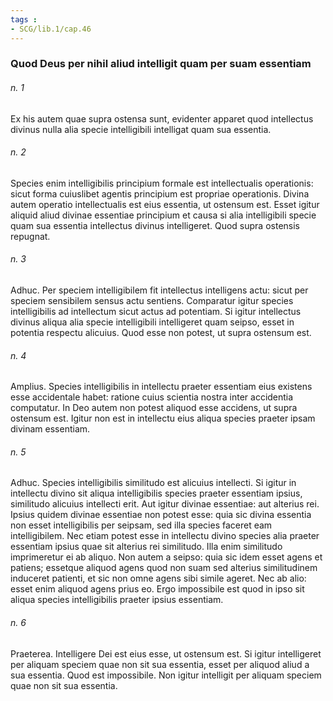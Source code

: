 ```yaml
---
tags : 
- SCG/lib.1/cap.46
---
```


### Quod Deus per nihil aliud intelligit quam per suam essentiam

###### n. 1
Ex his autem quae supra ostensa sunt, evidenter apparet quod intellectus divinus nulla alia specie intelligibili intelligat quam sua essentia.

###### n. 2
Species enim intelligibilis principium formale est intellectualis operationis: sicut forma cuiuslibet agentis principium est propriae operationis. Divina autem operatio intellectualis est eius essentia, ut ostensum est. Esset igitur aliquid aliud divinae essentiae principium et causa si alia intelligibili specie quam sua essentia intellectus divinus intelligeret. Quod supra ostensis repugnat.

###### n. 3
Adhuc. Per speciem intelligibilem fit intellectus intelligens actu: sicut per speciem sensibilem sensus actu sentiens. Comparatur igitur species intelligibilis ad intellectum sicut actus ad potentiam. Si igitur intellectus divinus aliqua alia specie intelligibili intelligeret quam seipso, esset in potentia respectu alicuius. Quod esse non potest, ut supra ostensum est.

###### n. 4
Amplius. Species intelligibilis in intellectu praeter essentiam eius existens esse accidentale habet: ratione cuius scientia nostra inter accidentia computatur. In Deo autem non potest aliquod esse accidens, ut supra ostensum est. Igitur non est in intellectu eius aliqua species praeter ipsam divinam essentiam.

###### n. 5
Adhuc. Species intelligibilis similitudo est alicuius intellecti. Si igitur in intellectu divino sit aliqua intelligibilis species praeter essentiam ipsius, similitudo alicuius intellecti erit. Aut igitur divinae essentiae: aut alterius rei. Ipsius quidem divinae essentiae non potest esse: quia sic divina essentia non esset intelligibilis per seipsam, sed illa species faceret eam intelligibilem. Nec etiam potest esse in intellectu divino species alia praeter essentiam ipsius quae sit alterius rei similitudo. Illa enim similitudo imprimeretur ei ab aliquo. Non autem a seipso: quia sic idem esset agens et patiens; essetque aliquod agens quod non suam sed alterius similitudinem induceret patienti, et sic non omne agens sibi simile ageret. Nec ab alio: esset enim aliquod agens prius eo. Ergo impossibile est quod in ipso sit aliqua species intelligibilis praeter ipsius essentiam.

###### n. 6
Praeterea. Intelligere Dei est eius esse, ut ostensum est. Si igitur intelligeret per aliquam speciem quae non sit sua essentia, esset per aliquod aliud a sua essentia. Quod est impossibile. Non igitur intelligit per aliquam speciem quae non sit sua essentia.

